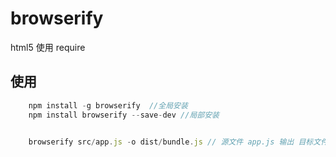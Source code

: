 # browserify
html5 使用 require 

## 使用

```js
    npm install -g browserify  //全局安装
    npm install browserify --save-dev //局部安装 


    browserify src/app.js -o dist/bundle.js // 源文件 app.js 输出 目标文件 bundle.js
```